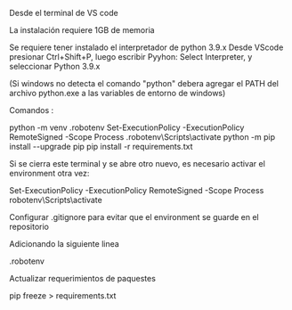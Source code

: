 Desde el terminal de VS code 

La instalación requiere 1GB de memoria

Se requiere tener instalado el interpretador de python 3.9.x
Desde VScode presionar Ctrl+Shift+P, luego escribir Pyyhon: Select Interpreter, y seleccionar Python 3.9.x

(Si windows no detecta el comando "python" debera agregar el PATH del archivo python.exe a las variables de entorno de windows)


Comandos :

python -m venv .robotenv
Set-ExecutionPolicy -ExecutionPolicy RemoteSigned -Scope Process
.robotenv\Scripts\activate
python -m pip install --upgrade pip
pip install -r requirements.txt


Si se cierra este terminal y se abre otro nuevo, es necesario activar el environment otra vez:

Set-ExecutionPolicy -ExecutionPolicy RemoteSigned -Scope Process
robotenv\Scripts\activate


Configurar .gitignore para evitar que el environment se guarde en el repositorio

Adicionando la siguiente linea

.robotenv


Actualizar requerimientos de paquestes

pip freeze > requirements.txt

